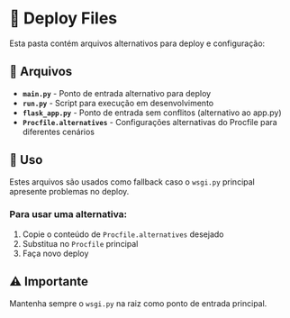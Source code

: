 # 🚀 Deploy Files

Esta pasta contém arquivos alternativos para deploy e configuração:

## 📁 Arquivos

- **`main.py`** - Ponto de entrada alternativo para deploy
- **`run.py`** - Script para execução em desenvolvimento  
- **`flask_app.py`** - Ponto de entrada sem conflitos (alternativo ao app.py)
- **`Procfile.alternatives`** - Configurações alternativas do Procfile para diferentes cenários

## 🔧 Uso

Estes arquivos são usados como fallback caso o `wsgi.py` principal apresente problemas no deploy.

### Para usar uma alternativa:

1. Copie o conteúdo de `Procfile.alternatives` desejado
2. Substitua no `Procfile` principal
3. Faça novo deploy

## ⚠️ Importante

Mantenha sempre o `wsgi.py` na raiz como ponto de entrada principal.
